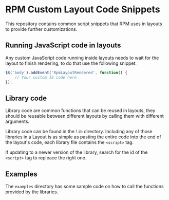 # RPM Custom Layout Code Snippets

This repository contains common script snippets that RPM uses in layouts to provide further customizations.

## Running JavaScript code in layouts

Any custom JavaScript code running inside layouts needs to wait for the layout to finish rendering, to do that use the following snippet:

```js
$$('body').addEvent('RpmLayoutRendered', function() {
    // Your custom JS code here
});
```

## Library code

Library code are common functions that can be reused in layouts, they should be reusable between different layouts by calling them with different arguments.

Library code can be found in the `lib` directory. Including any of those libraries in a Layout is as simple as pasting the entire code into the end of the layout's code, each library file contains the `<script>` tag.

If updating to a newer version of the library, search for the id of the `<script>` tag to repleace the right one.


## Examples

The `examples` directory has some sample code on how to call the functions provided by the libraries.